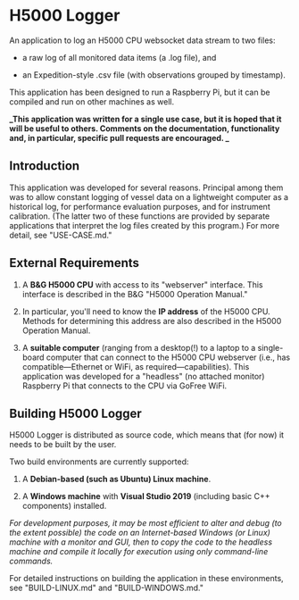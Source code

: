 # H5000 Logger

An application to log an H5000 CPU websocket data stream to two files:

* a raw log of all monitored data items (a .log file), and 

* an Expedition-style .csv file (with observations grouped by timestamp).

This application has been designed to run a Raspberry Pi, but it can be
compiled and run on other machines as well.

**_This application was written for a single use case, but it is hoped that
it will be useful to others. Comments on the documentation, functionality and,
in particular, specific pull requests are encouraged. _**

## Introduction

This application was developed for several reasons. Principal among them was to
allow constant logging of vessel data on a lightweight computer as a historical
log, for performance evaluation purposes, and for instrument calibration. (The
latter two of these functions are provided by separate applications that interpret
the log files created by this program.) For more detail, see "USE-CASE.md."

## External Requirements

1) A **B&G H5000 CPU** with access to its "webserver" interface. This interface is
described in the B&G "H5000 Operation Manual."

1) In particular, you'll need to know the **IP address** of the H5000 CPU. Methods
for determining this address are also described in the H5000 Operation Manual.

1) A **suitable computer** (ranging from a desktop(!) to a laptop to a single-board
computer that can connect to the H5000 CPU webserver (i.e., has compatible&mdash;Ethernet 
or WiFi, as required&mdash;capabilities). This application was developed for a 
"headless" (no attached monitor) Raspberry Pi that connects to the CPU via GoFree WiFi.

## Building H5000 Logger

H5000 Logger is distributed as source code, which means that (for now) it needs to 
be built by the user.

Two build environments are currently supported:

1) A **Debian-based (such as Ubuntu) Linux machine**.

2) A **Windows machine** with **Visual Studio 2019** (including basic C++ components)
installed.

*For development purposes, it may be most efficient to alter and debug (to the extent
possible) the code on an Internet-based Windows (or Linux) machine with a monitor and 
GUI, then to copy the code to the headless machine and compile it locally for 
execution using only command-line commands.*

For detailed instructions on building the application in these environments, see
"BUILD-LINUX.md" and "BUILD-WINDOWS.md."
